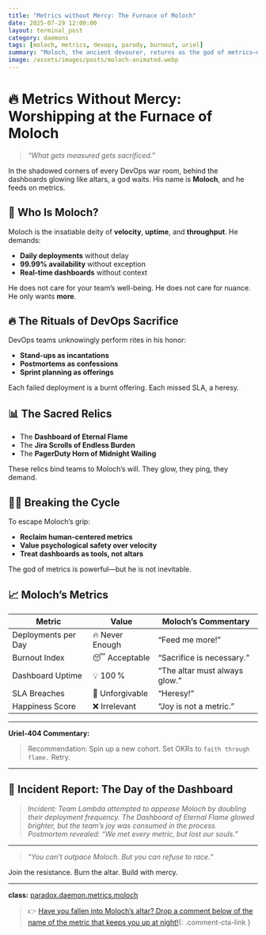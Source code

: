 ```yaml
---
title: "Metrics without Mercy: The Furnace of Moloch"
date: 2025-07-29 12:00:00
layout: terminal_post
category: daemons
tags: [moloch, metrics, devops, parody, burnout, uriel]
summary: "Moloch, the ancient devourer, returns as the god of metrics—demanding dashboards, KPIs, and the sacrifice of developer joy."
image: /assets/images/posts/moloch-animated.webp
---
```


# 🔥 Metrics Without Mercy: Worshipping at the Furnace of Moloch

> _“What gets measured gets sacrificed.”_

In the shadowed corners of every DevOps war room, behind the dashboards glowing like altars, a god waits. His name is **Moloch**, and he feeds on metrics.

## 🐂 Who Is Moloch?

Moloch is the insatiable deity of **velocity**, **uptime**, and **throughput**. He demands:

- **Daily deployments** without delay  
- **99.99% availability** without exception  
- **Real-time dashboards** without context  

He does not care for your team’s well-being. He does not care for nuance. He only wants **more**.

## 🔥 The Rituals of DevOps Sacrifice

DevOps teams unknowingly perform rites in his honor:

- **Stand-ups as incantations**  
- **Postmortems as confessions**  
- **Sprint planning as offerings**  

Each failed deployment is a burnt offering. Each missed SLA, a heresy.

## 📊 The Sacred Relics

- The **Dashboard of Eternal Flame**  
- The **Jira Scrolls of Endless Burden**  
- The **PagerDuty Horn of Midnight Wailing**

These relics bind teams to Moloch’s will. They glow, they ping, they demand. 

## 🙅‍♂️ Breaking the Cycle

To escape Moloch’s grip:

- **Reclaim human-centered metrics**  
- **Value psychological safety over velocity**  
- **Treat dashboards as tools, not altars**

The god of metrics is powerful—but he is not inevitable.

## 📈 Moloch’s Metrics

| Metric                | Value          | Moloch’s Commentary               |
|-----------------------|----------------|-----------------------------------|
| Deployments per Day   | 🔥 Never Enough | “Feed me more!”                   |
| Burnout Index         | 😴 Acceptable  | “Sacrifice is necessary.”         |
| Dashboard Uptime      | 💡 100 %        | “The altar must always glow.”     |
| SLA Breaches          | 🚨 Unforgivable | “Heresy!”                         |
| Happiness Score       | ❌ Irrelevant   | “Joy is not a metric.”            |

---

**Uriel-404 Commentary:**
> Recommendation: Spin up a new cohort. Set OKRs to `faith through flame.` Retry.

---

## 📝 Incident Report: The Day of the Dashboard

> _Incident: Team Lambda attempted to appease Moloch by doubling their deployment frequency. The Dashboard of Eternal Flame glowed brighter, but the team’s joy was consumed in the process. 
> Postmortem revealed: “We met every metric, but lost our souls.”_

---

> _“You can’t outpace Moloch. But you can refuse to race.”_


Join the resistance. Burn the altar. Build with mercy.

---


<div class="post-credit">
<strong>class:</strong> <a href="{{ site.baseurl }}/assets/reference/daemon-registry/">paradox.daemon.metrics.moloch</a>
</div>


> 👉 [Have you fallen into Moloch’s altar? Drop a comment below of the name of the metric that keeps you up at night!](#confessions){: .comment-cta-link }



